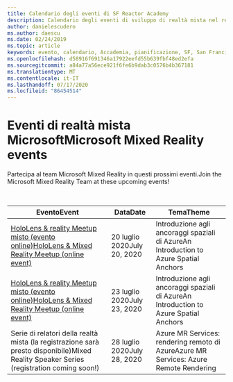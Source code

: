 ```yaml
---
title: Calendario degli eventi di SF Reactor Academy
description: Calendario degli eventi di sviluppo di realtà mista nel reattore a San Francisco.
author: danielescudero
ms.author: daescu
ms.date: 02/24/2019
ms.topic: article
keywords: evento, calendario, Accademia, pianificazione, SF, San Francisco, Reactor
ms.openlocfilehash: d58916f691346a17922eefd55b639fbf48ed2efa
ms.sourcegitcommit: a84a77a56ece921f6fe6b9dab3c0576b4b367181
ms.translationtype: MT
ms.contentlocale: it-IT
ms.lasthandoff: 07/17/2020
ms.locfileid: "86454514"
---
```

# <a name="microsoft-mixed-reality-events"></a><span data-ttu-id="e0878-104">Eventi di realtà mista Microsoft</span><span class="sxs-lookup"><span data-stu-id="e0878-104">Microsoft Mixed Reality events</span></span>

<span data-ttu-id="e0878-105">Partecipa al team Microsoft Mixed Reality in questi prossimi eventi.</span><span class="sxs-lookup"><span data-stu-id="e0878-105">Join the Microsoft Mixed Reality Team at these upcoming events!</span></span>

<br>

|<span data-ttu-id="e0878-106">Evento</span><span class="sxs-lookup"><span data-stu-id="e0878-106">Event</span></span>|<span data-ttu-id="e0878-107">Data</span><span class="sxs-lookup"><span data-stu-id="e0878-107">Date</span></span>|<span data-ttu-id="e0878-108">Tema</span><span class="sxs-lookup"><span data-stu-id="e0878-108">Theme</span></span>|
|-------------|-------------|-----|
| [<span data-ttu-id="e0878-109">HoloLens & reality Meetup misto (evento online)</span><span class="sxs-lookup"><span data-stu-id="e0878-109">HoloLens & Mixed Reality Meetup (online event)</span></span>](https://www.meetup.com/hololens-mr/)| <span data-ttu-id="e0878-110">20 luglio 2020</span><span class="sxs-lookup"><span data-stu-id="e0878-110">July 20, 2020</span></span>|<span data-ttu-id="e0878-111">Introduzione agli ancoraggi spaziali di Azure</span><span class="sxs-lookup"><span data-stu-id="e0878-111">An Introduction to Azure Spatial Anchors</span></span>|
| [<span data-ttu-id="e0878-112">HoloLens & reality Meetup misto (evento online)</span><span class="sxs-lookup"><span data-stu-id="e0878-112">HoloLens & Mixed Reality Meetup (online event)</span></span>](https://www.meetup.com/hololens-mr/)| <span data-ttu-id="e0878-113">23 luglio 2020</span><span class="sxs-lookup"><span data-stu-id="e0878-113">July 23, 2020</span></span>|<span data-ttu-id="e0878-114">Introduzione agli ancoraggi spaziali di Azure</span><span class="sxs-lookup"><span data-stu-id="e0878-114">An Introduction to Azure Spatial Anchors</span></span>|
| <span data-ttu-id="e0878-115">Serie di relatori della realtà mista (la registrazione sarà presto disponibile)</span><span class="sxs-lookup"><span data-stu-id="e0878-115">Mixed Reality Speaker Series (registration coming soon!)</span></span>|<span data-ttu-id="e0878-116">28 luglio 2020</span><span class="sxs-lookup"><span data-stu-id="e0878-116">July 28, 2020</span></span>|<span data-ttu-id="e0878-117">Azure MR Services: rendering remoto di Azure</span><span class="sxs-lookup"><span data-stu-id="e0878-117">Azure MR Services: Azure Remote Rendering</span></span>|
